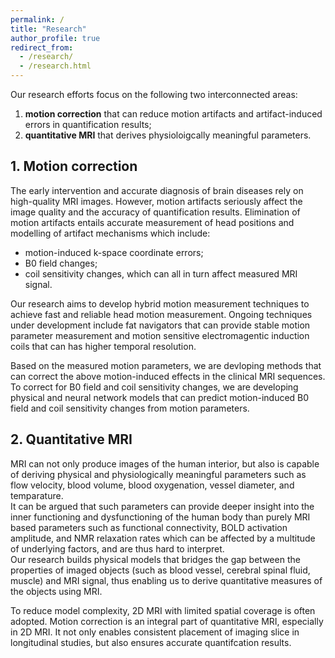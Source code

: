 ```yaml
---
permalink: /
title: "Research"
author_profile: true
redirect_from: 
  - /research/
  - /research.html
---
```


Our research efforts focus on the following two interconnected areas: 
 1. **motion correction** that can reduce motion artifacts and artifact-induced errors in quantification results; 
 2. **quantitative MRI** that derives physioloigcally meaningful parameters.


## 1. Motion correction

 The early intervention and accurate diagnosis of brain  diseases rely on high-quality MRI images. However, motion artifacts seriously
 affect the image quality and the accuracy of quantification results. Elimination of motion artifacts entails accurate measurement of head positions and modelling of artifact mechanisms which include:
   - motion-induced k-space coordinate errors;
   - B0 field changes;
   - coil sensitivity changes, which can all in turn affect measured MRI signal.
 
Our research aims to develop hybrid motion measurement techniques to achieve fast and reliable head motion measurement. Ongoing techniques under development include fat navigators that can provide stable motion parameter measurement and motion sensitive electromagentic induction coils that can has higher temporal resolution.

Based on the measured motion parameters, we are devloping methods that can correct the above motion-induced effects in the clinical MRI sequences. To correct for B0 field and coil sensitivity changes, we are developing physical and neural network models that can predict motion-induced B0 field and coil sensitivity changes from motion parameters.


## 2. Quantitative MRI

 MRI can not only produce images of the human interior,
 but also is capable of deriving physical and physiologically meaningful parameters such as flow velocity, blood volume, blood oxygenation, vessel diameter, and temparature.  
It can be argued that such parameters can provide deeper insight into the inner functioning and dysfunctioning of the human body than purely MRI based parameters such as functional connectivity, BOLD activation amplitude, and NMR relaxation rates which can be affected by a multitude of underlying factors, and are thus hard to interpret.  
Our research builds physical models that bridges the gap between the properties of imaged objects (such as blood vessel, cerebral spinal fluid, muscle) and MRI signal, thus enabling us to derive quantitative measures of the objects using MRI. 

To reduce model complexity, 2D MRI with limited spatial coverage is often adopted.  Motion correction is an integral part of quantitative MRI, especially in 2D MRI.  It not only enables consistent placement of imaging slice in longitudinal studies, but also ensures accurate quantifcation results.   

